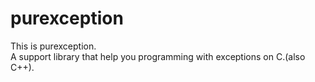 # purexception
This is purexception. <br/>
A support library that help you programming with exceptions on C.(also C++).

